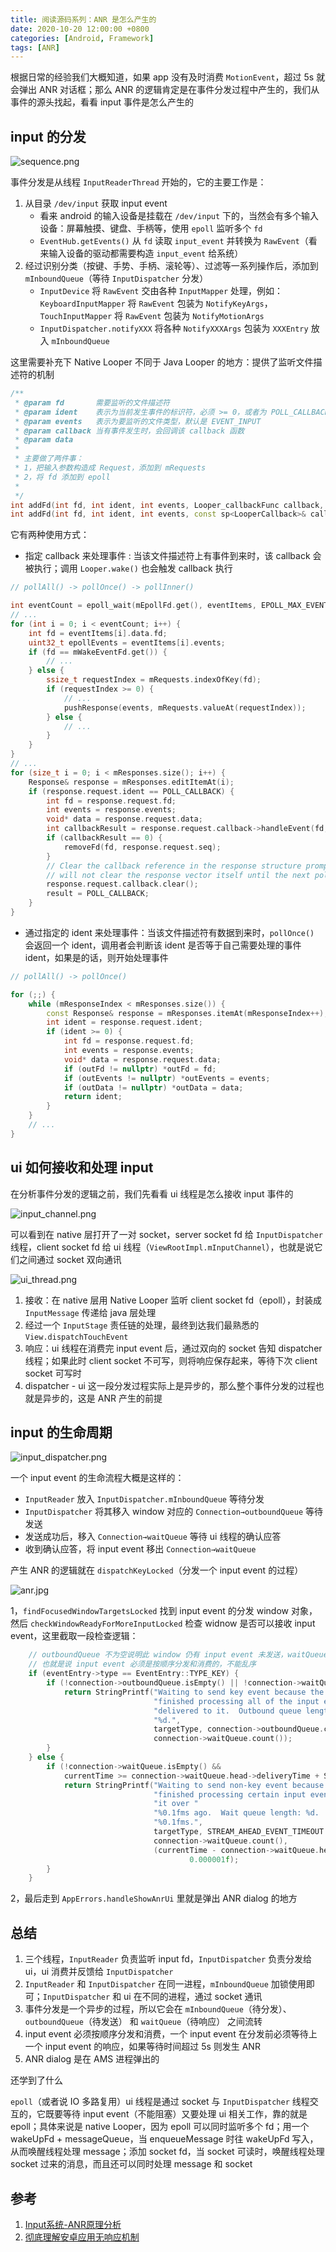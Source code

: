 ```yaml
---
title: 阅读源码系列：ANR 是怎么产生的
date: 2020-10-20 12:00:00 +0800
categories: [Android, Framework]
tags: [ANR]
---
```


根据日常的经验我们大概知道，如果 app 没有及时消费 `MotionEvent`，超过 5s 就会弹出 ANR 对话框；那么 ANR 的逻辑肯定是在事件分发过程中产生的，我们从事件的源头找起，看看 input 事件是怎么产生的

## input 的分发

![sequence.png](../../../../image/2020-10-20-anr/sequence.png)

事件分发是从线程 `InputReaderThread` 开始的，它的主要工作是：

1. 从目录 `/dev/input` 获取 input event
    - 看来 android 的输入设备是挂载在 `/dev/input` 下的，当然会有多个输入设备：屏幕触摸、键盘、手柄等，使用 `epoll` 监听多个 `fd`
    - `EventHub.getEvents()` 从 `fd` 读取 `input_event` 并转换为 `RawEvent`（看来输入设备的驱动都需要构造 `input_event` 给系统）
2. 经过识别分类（按键、手势、手柄、滚轮等）、过滤等一系列操作后，添加到 `mInboundQueue`（等待 `InputDispatcher` 分发）
    - `InputDevice` 将 `RawEvent` 交由各种 `InputMapper` 处理，例如：`KeyboardInputMapper` 将 `RawEvent` 包装为 `NotifyKeyArgs`，`TouchInputMapper` 将 `RawEvent` 包装为 `NotifyMotionArgs`
    - `InputDispatcher.notifyXXX` 将各种 `NotifyXXXArgs` 包装为 `XXXEntry` 放入 `mInboundQueue`

这里需要补充下 Native Looper 不同于 Java Looper 的地方：提供了监听文件描述符的机制

```cpp
/**
 * @param fd       需要监听的文件描述符
 * @param ident    表示为当前发生事件的标识符，必须 >= 0，或者为 POLL_CALLBACK(-2) 如果指定了 callback
 * @param events   表示为要监听的文件类型，默认是 EVENT_INPUT
 * @param callback 当有事件发生时，会回调该 callback 函数
 * @param data
 *
 * 主要做了两件事：
 * 1，把输入参数构造成 Request，添加到 mRequests
 * 2，将 fd 添加到 epoll
 *
 */
int addFd(int fd, int ident, int events, Looper_callbackFunc callback, void* data);
int addFd(int fd, int ident, int events, const sp<LooperCallback>& callback, void* data);
```

它有两种使用方式：

- 指定 callback 来处理事件 : 当该文件描述符上有事件到来时，该 callback 会被执行；调用 `Looper.wake()` 也会触发 callback 执行

```cpp
// pollAll() -> pollOnce() -> pollInner()

int eventCount = epoll_wait(mEpollFd.get(), eventItems, EPOLL_MAX_EVENTS, timeoutMillis)
// ...
for (int i = 0; i < eventCount; i++) {
    int fd = eventItems[i].data.fd;
    uint32_t epollEvents = eventItems[i].events;
    if (fd == mWakeEventFd.get()) {
        // ...
    } else {
        ssize_t requestIndex = mRequests.indexOfKey(fd);
        if (requestIndex >= 0) {
            // ...
            pushResponse(events, mRequests.valueAt(requestIndex));
        } else {
            // ...
        }
    }
}
// ...
for (size_t i = 0; i < mResponses.size(); i++) {
    Response& response = mResponses.editItemAt(i);
    if (response.request.ident == POLL_CALLBACK) {
        int fd = response.request.fd;
        int events = response.events;
        void* data = response.request.data;
        int callbackResult = response.request.callback->handleEvent(fd, events, data);
        if (callbackResult == 0) {
            removeFd(fd, response.request.seq);
        }
        // Clear the callback reference in the response structure promptly because we
        // will not clear the response vector itself until the next poll.
        response.request.callback.clear();
        result = POLL_CALLBACK;
    }
}
```

- 通过指定的 ident 来处理事件：当该文件描述符有数据到来时，`pollOnce()` 会返回一个 ident，调用者会判断该 ident 是否等于自己需要处理的事件 ident，如果是的话，则开始处理事件

```cpp
// pollAll() -> pollOnce()

for (;;) {
    while (mResponseIndex < mResponses.size()) {
        const Response& response = mResponses.itemAt(mResponseIndex++);
        int ident = response.request.ident;
        if (ident >= 0) {
            int fd = response.request.fd;
            int events = response.events;
            void* data = response.request.data;
            if (outFd != nullptr) *outFd = fd;
            if (outEvents != nullptr) *outEvents = events;
            if (outData != nullptr) *outData = data;
            return ident;
        }
    }
    // ...
}
```

## ui 如何接收和处理 input

在分析事件分发的逻辑之前，我们先看看 ui 线程是怎么接收 input 事件的

![input_channel.png](../../../../image/2020-10-20-anr/input_channel.png)

可以看到在 native 层打开了一对 socket，server socket fd 给 `InputDispatcher` 线程，client socket fd 给 ui 线程（`ViewRootImpl.mInputChannel`），也就是说它们之间通过 socket 双向通讯

![ui_thread.png](../../../../image/2020-10-20-anr/ui_thread.png)

1. 接收：在 native 层用 Native Looper 监听 client socket fd（epoll），封装成 `InputMessage` 传递给 java 层处理
2. 经过一个 `InputStage` 责任链的处理，最终到达我们最熟悉的 `View.dispatchTouchEvent`
3. 响应：ui 线程在消费完 input event 后，通过双向的 socket 告知 dispatcher 线程；如果此时 client socket 不可写，则将响应保存起来，等待下次 client socket 可写时
4. dispatcher - ui 这一段分发过程实际上是异步的，那么整个事件分发的过程也就是异步的，这是 ANR 产生的前提

## input 的生命周期

![input_dispatcher.png](../../../../image/2020-10-20-anr/input_dispatcher.png)

一个 input event 的生命流程大概是这样的：

- `InputReader` 放入 `InputDispatcher.mInboundQueue` 等待分发
- `InputDispatcher` 将其移入 window 对应的 `Connection→outboundQueue` 等待发送
- 发送成功后，移入 `Connection→waitQueue` 等待 ui 线程的确认应答
- 收到确认应答，将 input event 移出 `Connection→waitQueue`

产生 ANR 的逻辑就在 `dispatchKeyLocked`（分发一个 input event 的过程）

![anr.jpg](../../../../image/2020-10-20-anr/anr.jpg)

1，`findFocusedWindowTargetsLocked` 找到 input event 的分发 window 对象，然后 `checkWindowReadyForMoreInputLocked` 检查 widnow 是否可以接收 input event，这里截取一段检查逻辑：

```cpp
    // outboundQueue 不为空说明此 window 仍有 input event 未发送，waitQueue 不为空说明有 input event 在消费中（未收到消费完成的响应）
    // 也就是说 input event 必须是按顺序分发和消费的，不能乱序
    if (eventEntry->type == EventEntry::TYPE_KEY) {
        if (!connection->outboundQueue.isEmpty() || !connection->waitQueue.isEmpty()) {
            return StringPrintf("Waiting to send key event because the %s window has not "
                                "finished processing all of the input events that were previously "
                                "delivered to it.  Outbound queue length: %d.  Wait queue length: "
                                "%d.",
                                targetType, connection->outboundQueue.count(),
                                connection->waitQueue.count());
        }
    } else {
        if (!connection->waitQueue.isEmpty() &&
            currentTime >= connection->waitQueue.head->deliveryTime + STREAM_AHEAD_EVENT_TIMEOUT) {
            return StringPrintf("Waiting to send non-key event because the %s window has not "
                                "finished processing certain input events that were delivered to "
                                "it over "
                                "%0.1fms ago.  Wait queue length: %d.  Wait queue head age: "
                                "%0.1fms.",
                                targetType, STREAM_AHEAD_EVENT_TIMEOUT * 0.000001f,
                                connection->waitQueue.count(),
                                (currentTime - connection->waitQueue.head->deliveryTime) *
                                        0.000001f);
        }
    }
```

2，最后走到 `AppErrors.handleShowAnrUi` 里就是弹出 ANR dialog 的地方

## 总结

1. 三个线程，`InputReader` 负责监听 input fd，`InputDispatcher` 负责分发给 ui，ui 消费并反馈给 `InputDispatcher`
2. `InputReader` 和 `InputDispatcher` 在同一进程，`mInboundQueue` 加锁使用即可；`InputDispatcher` 和 ui 在不同的进程，通过 socket 通讯
3. 事件分发是一个异步的过程，所以它会在 `mInboundQueue`（待分发）、`outboundQueue`（待发送） 和 `waitQueue`（待响应） 之间流转
4. input event 必须按顺序分发和消费，一个 input event 在分发前必须等待上一个 input event 的响应，如果等待时间超过 5s 则发生 ANR
5. ANR dialog 是在 AMS 进程弹出的

还学到了什么

`epoll`（或者说 IO 多路复用）ui 线程是通过 socket 与 `InputDispatcher` 线程交互的，它既要等待 input event（不能阻塞）又要处理 ui 相关工作，靠的就是 epoll；具体来说是 native Looper，因为 epoll 可以同时监听多个 fd；用一个 wakeUpFd + messageQueue，当 enqueueMessage 时往 wakeUpFd 写入，从而唤醒线程处理 message；添加 socket fd，当 socket 可读时，唤醒线程处理 socket 过来的消息，而且还可以同时处理 message 和 socket

## 参考

1. [Input系统-ANR原理分析](http://gityuan.com/2017/01/01/input-anr/)
2. [彻底理解安卓应用无响应机制](http://gityuan.com/2019/04/06/android-anr/)